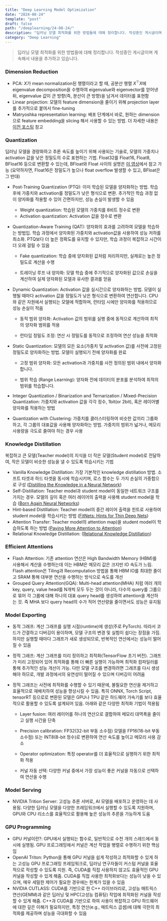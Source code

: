 ```yaml
---
title: "Deep Learning Model Optimization"
date: "2024-08-24"
template: "post"
draft: false
path: "/deeplearning/24-08-24/"
description: "딥러닝 모델 최적화를 위한 방법들에 대해 정리합니다. 작성중인 게시글이며 계속해서 내용을 추가하고 있습니다. PCA: X가 mean normalization된 행렬이라고 할 때, 공분산 행렬에 eigenvalue decomposition을 수행하여 eigenvalue와 eigenvector를 얻어낸 뒤, eigenvalue 값이 큰 방향(즉, 분산이 큰 방향)을 남겨서 데이터를 표현함"
category: "Deep Learning"
---
```


> 딥러닝 모델 최적화를 위한 방법들에 대해 정리합니다. 작성중인 게시글이며 계속해서 내용을 추가하고 있습니다.

### Dimension Reduction

- PCA: $X$가 mean normalization된 행렬이라고 할 때, 공분산 행렬 $X^\top X$에 eigenvalue decomposition을 수행하여 eigenvalue와 eigenvector를 얻어낸 뒤, eigenvalue 값이 큰 방향(즉, 분산이 큰 방향)을 남겨서 데이터를 표현함
- Linear projection: 모델의 feature dimension을 줄이기 위해 projection layer를 추가적으로 붙여서 fine-tuning
- Matryoshka representation learning: 배포 단계에서 바로, 원하는 dimension으로 feature embedding을 slicing 해서 사용할 수 있는 방법. 더 자세한 내용은 [이전 포스팅](https://yuhodots.github.io/deeplearning/24-07-11/) 참고

### Quantization

딥러닝 모델을 경량화하고 추론 속도를 높이기 위해 사용되는 기술로, 모델의 가중치나 activation 값을 낮은 정밀도의 수로 표현하는 기법. Float32를 Float16, Float8, BFloat16 등으로 변환할 수 있는데, BFloat와 Float 사이의 설명은 [이 영상](https://www.youtube.com/watch?v=7q1Gh1KOlzw&t=32s)에서 참고 가능 (요약하자면, Float16은 정밀도가 높으나 float overflow 발생할 수 있고, BFloat은 그 반대)

- Post-Training Quantization (PTQ): 이미 학습된 모델을 양자화하는 방법. 학습 후에 가중치와 activation를 정밀도가 낮은 형식으로 변환. 추가적인 학습 과정 없이 양자화를 적용할 수 있어 간편하지만, 성능 손실이 발생할 수 있음
  - Weight quantization: 학습된 모델의 가중치를 8비트 정수로 변환
  - Activation quantization: Activation 값을 정수로 변환

- Quantization-Aware Training (QAT): 양자화의 효과를 고려하여 모델을 학습하는 방법입. 학습 과정에서 양자화된 가중치와 activation값을 사용하여 성능 저하를 최소화. PTQ보다 더 높은 정확도를 유지할 수 있지만, 학습 과정이 복잡하고 시간이 더 오래 걸릴 수 있음

  - Fake quantization: 학습 중에 양자화된 값처럼 처리하지만, 실제로는 높은 정밀도로 계산을 수행

  - 트레이닝 루프 내 양자화: 모델 학습 중에 주기적으로 양자화된 값으로 손실을 계산하여 실제 양자화된 모델과 유사한 결과를 얻음


- Dynamic Quantization: Activation 값을 실시간으로 양자화하는 방법. 모델이 실행될 때마다 activation 값을 정밀도가 낮은 형식으로 변환하여 연산합니다. CPU와 같은 자원에서 실행되는 모델에 적합하며, 런타임 시에만 양자화를 적용하므로 성능 손실이 적음

  - 동적 범위 양자화: Activation 값의 범위를 실행 중에 동적으로 계산하여 최적의 양자화 범위를 적용

  - 런타임 정밀도 조정: 연산 시 정밀도를 동적으로 조정하여 연산 성능을 최적화


- Static Quantization: 모델의 모든 요소(가중치 및 activation 값)를 사전에 고정된 정밀도로 양자화하는 방법. 모델이 실행되기 전에 양자화를 완료

  - 고정 범위 양자화: 모든 activation과 가중치를 사전 정의된 범위 내에서 양자화합니다.

  - 범위 학습 (Range Learning): 양자화 전에 데이터의 분포를 분석하여 최적의 범위를 학습합니다.


- Integer Quantization / Binarization and Ternarization / Mixed-Precision Quantization: 가중치와 activation 값을 각각 정수, 1bit(or 2bit), 혹은 레이어별 양자화를 적용하는 방법
- Quantization with Clustering: 가중치를 클러스터링하여 비슷한 값끼리 그룹화하고, 각 그룹의 대표값을 사용해 양자화하는 방법. 가중치의 범위가 넓거나, 메모리 사용량을 극도로 줄여야 하는 경우 사용

### Knowledge Distillation

복잡하고 큰 모델(Teacher model)의 지식을 더 작은 모델(Student model)로 전달하여, 작은 모델이 비슷한 성능을 낼 수 있도록 학습시키는 기법

- Vanilla Knowledge Distillation: 가장 기본적인 knowledge distillation 방법. 소프트 타겟과 하드 타겟을 동시에 학습시키며, 로스 함수는 두 가지 손실의 가중합으로 구성 ([Distilling the Knowledge in a Neural Network](https://arxiv.org/abs/1503.02531))
- Self-Distillation: Teacher model과 student model이 동일한 네트워크 구조를 가지는 경우. 모델의 깊이 혹은 여러 레이어의 출력을 사용해 student model을 학습 ([Born Again Neural Networks](https://arxiv.org/abs/1805.04770))
- Hint-based Distillation: Teacher model의 중간 레이어 출력을 힌트로 사용하여 student model을 학습시키는 방법 ([FitNets: Hints for Thin Deep Nets](https://arxiv.org/abs/1412.6550))
- Attention Transfer: Teacher model의 attention map)을 student model이 학습하도록 하는 방법 ([Paying More Attention to Attention](https://arxiv.org/abs/1612.03928))
- Relational Knowledge Distillation: ([Relational Knowledge Distillation](https://arxiv.org/abs/1904.05068))

### Efficient Attentions

- Flash Attention: 기존 attention 연산은 High Bandwidth Memory (HBM)를 사용해서 계산을 수행하는데 이는 HBM은 메모리 값은 크지만 IO 속도가 느림. Flash attention은 Tiling과 Recomputation 방법을 통해 HBM IO를 최대한 줄이고 SRAM 통해 대부분 연산을 수행하는 방식으로 속도를 개선
- Grouped Query Attention(GQA): Multi-head attention(MHA) 처럼 여러 개의 key, query, value head를 N개씩 모두 두는 것이 아니라, 다수의 query를 그룹으로 묶어 각 그룹에 대해 하나의 대표 query head를 생성하여 attention을 계산하는 것. 즉 MHA 보다 query head의 수가 적어 연산량을 줄이면서도 성능은 유지됨

### Model Exporting

- 동적 그래프: 계산 그래프를 실행 시점(runtime)에 생성(주로 PyTorch). 따라서 코드가 간결하고 디버깅이 용이하며, 모델 구조의 변경 및 실험이 쉽다는 장점을 가짐. 하지만 실행할 때마다 그래프가 새로 생성되므로, 반복적인 연산에서는 성능이 떨어질 수 있음
- 정적 그래프: 계산 그래프를 미리 정의하고 최적화(TensorFlow 초기 버전). 그래프가 미리 고정되어 있어 최적화를 통해 더 빠른 실행이 가능하며 최적화 컴파일러를 통해 추가적인 성능 개선이 가능. 다만 모델 구조를 변경하려면 그래프를 다시 생성해야 하므로, 개발 과정에서의 유연성이 떨어질 수 있으며 디버깅이 어려움
- 정적 그래프는 사전에 최적화를 수행할 수 있기 때문에, 불필요한 연산을 제거하고 효율적으로 재배치하여 성능을 향상시킬 수 있음. 특히 ONNX, Torch Script, tensorRT 등으로로 변환된 모델은 GPU나 TPU 같은 하드웨어 가속기를 보다 효율적으로 활용할 수 있도록 설계되어 있음. 아래와 같은 다양한 최적화 기법이 적용됨

  - Layer fusion: 여러 레이어를 하나의 연산으로 결합하여 메모리 대역폭을 줄이고 실행 시간을 단축

  - Precision calibration: FP32(32-bit 부동 소수점) 모델을 FP16(16-bit 부동 소수점) 또는 INT8(8-bit 정수)로 변환하여 연산 속도를 높이고 메모리 사용 감소

  - Operator optimization: 특정 operator를 더 효율적으로 실행하기 위한 최적화 적용

  - 커널 자동 선택: 다양한 커널 중에서 가장 성능이 좋은 커널을 자동으로 선택하여 연산을 수행

### Model Serving

- NVIDIA Trition Server: 고성능 추론 서버로, AI 모델을 배포하고 운영하는 데 사용됨. 다양한 딥러닝 모델을 다양한 프레임워크에서 실행할 수 있도록 지원하며, GPU와 CPU 리소스를 효율적으로 활용해 높은 성능의 추론을 가능하게 도움

### GPU Programming

- GPU 커널이란?: GPU에서 실행되는 함수로, 일반적으로 수천 개의 스레드에서 동시에 실행됨. GPU 프로그래밍에서 커널은 계산 작업을 병렬로 수행하기 위한 핵심임
- OpenAI Triton: Python을 통해 GPU 커널을 쉽게 작성하고 최적화할 수 있게 하는 고성능 GPU 프로그래밍 프레임워크로, 딥러닝 연구자들이 커스텀 커널을 효율적으로 작성할 수 있도록 지원. 즉, CUDA를 직접 사용하지 않고도 효율적인 GPU 커널을 작성할 수 있게 해줌. CUDA를 직접 사용한 최적화보다는 성능이 낮을 수 있으며, 매우 세밀한 제어가 필요한 경우에는 한계가 있을 수 있음
- NVIDIA CUTLASS: CUDA를 기반으로 한 C++ 라이브러리로, 고성능 매트릭스 연산(GEMM)과 같은 딥러닝 및 HPC(고성능 컴퓨팅) 작업에 최적화된 커널을 작성할 수 있게 해줌. C++과 CUDA를 기반으로 하여 사용이 복잡하고 GPU 하드웨어에 대한 깊은 이해가 필요하지만, 특정 연산(e.g., 매트릭스 곱셈)에 대해 극한의 최적화를 제공하며 성능을 극대화할 수 있음
